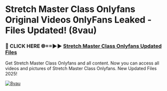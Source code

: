 # Stretch Master Class Onlyfans Original Videos 0nlyFans Leaked - Files Updated! (8vau)

<h3>🔴 CLICK HERE 🌐==►► <a href="https://tinyurl.com/2wckxsce" rel="nofollow">Stretch Master Class Onlyfans Updated Files</a></h3>

Get Stretch Master Class Onlyfans and all content. Now you can access all videos and pictures of Stretch Master Class Onlyfans. New Updated Files 2025!

[![8vau](https://i.imgur.com/AFduVYN.gif)](https://tinyurl.com/2wckxsce)
